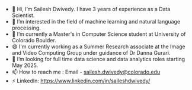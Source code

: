 - 👋 Hi, I’m Sailesh Dwivedy. I have 3 years of experience as a Data Scientist.
- 👀 I’m interested in the field of machine learning and natural language processing.
- 🌱 I’m currently a Master's in Computer Science student at University of Colorado Boulder.
- 😄 I'm currently working as a Summer Research associate at the Image and Video Computing Group under guidance of Dr Danna Gurari.
- 🌻 I’m looking for full time data science and data analytics roles starting May 2025.
- 📫 How to reach me : Email - [sailesh.dwivedy@colorado.edu](sailesh.dwivedy@colorado.edu)
- ⚡ LinkedIn: https://www.linkedin.com/in/saileshdwivedy/

<!---
saileshdwivedy30/saileshdwivedy30 is a ✨ special ✨ repository because its `README.md` (this file) appears on your GitHub profile.
You can click the Preview link to take a look at your changes.
--->
